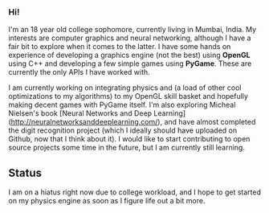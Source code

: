 ### Hi!

I'm an 18 year old college sophomore, currently living in Mumbai, India. My interests are computer graphics and neural networking, although I have a fair bit to explore when it comes to the latter. I have some hands on experience of developing a graphics engine (not the best) using **OpenGL** using C++ and developing a few simple games using **PyGame**. These are currently the only APIs I have worked with.

I am currently working on integrating physics and (a load of other cool optimizations to my algorithms) to my OpenGL skill basket and hopefully making decent games with PyGame itself. 
I'm also exploring Micheal Nielsen's book [Neural Networks and Deep Learning] (http://neuralnetworksanddeeplearning.com/), and have almost completed the digit recognition project (which I ideally should have uploaded on Github, now that I think about it). I would like to start contributing to open source projects some time in the future, but I am currently still learning.

## Status
I am on a hiatus right now due to college workload, and I hope to get started on my physics engine as soon as I figure life out a bit more.
